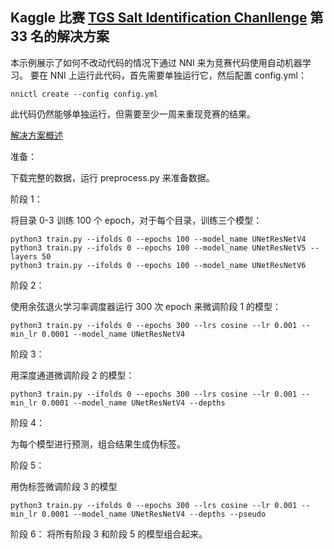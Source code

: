 ## Kaggle 比赛 [TGS Salt Identification Chanllenge](https://www.kaggle.com/c/tgs-salt-identification-challenge) 第 33 名的解决方案

本示例展示了如何不改动代码的情况下通过 NNI 来为竞赛代码使用自动机器学习。 要在 NNI 上运行此代码，首先需要单独运行它，然后配置 config.yml：

    nnictl create --config config.yml
    

此代码仍然能够单独运行，但需要至少一周来重现竞赛的结果。

[解决方案概述](https://www.kaggle.com/c/tgs-salt-identification-challenge/discussion/69593)

准备：

下载完整的数据，运行 preprocess.py 来准备数据。

阶段 1：

将目录 0-3 训练 100 个 epoch，对于每个目录，训练三个模型：

    python3 train.py --ifolds 0 --epochs 100 --model_name UNetResNetV4
    python3 train.py --ifolds 0 --epochs 100 --model_name UNetResNetV5 --layers 50
    python3 train.py --ifolds 0 --epochs 100 --model_name UNetResNetV6
    

阶段 2：

使用余弦退火学习率调度器运行 300 次 epoch 来微调阶段 1 的模型：

    python3 train.py --ifolds 0 --epochs 300 --lrs cosine --lr 0.001 --min_lr 0.0001 --model_name UNetResNetV4
    

阶段 3：

用深度通道微调阶段 2 的模型：

    python3 train.py --ifolds 0 --epochs 300 --lrs cosine --lr 0.001 --min_lr 0.0001 --model_name UNetResNetV4 --depths
    

阶段 4：

为每个模型进行预测，组合结果生成伪标签。

阶段 5：

用伪标签微调阶段 3 的模型

    python3 train.py --ifolds 0 --epochs 300 --lrs cosine --lr 0.001 --min_lr 0.0001 --model_name UNetResNetV4 --depths --pseudo
    

阶段 6： 将所有阶段 3 和阶段 5 的模型组合起来。
